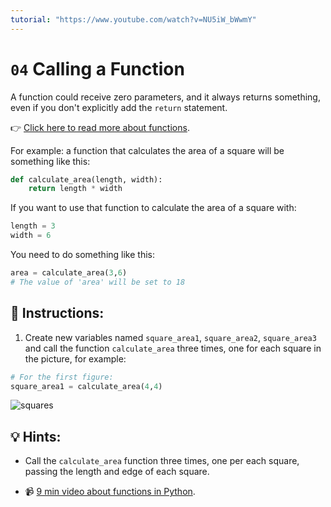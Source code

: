 ```yaml
---
tutorial: "https://www.youtube.com/watch?v=NU5iW_bWwmY"
---
```


# `04` Calling a Function  

A function could receive zero parameters, and it always returns something, even if you don't explicitly add the `return` statement.

👉 [Click here to read more about functions](https://4geeks.com/lesson/working-with-functions-python).

For example: a function that calculates the area of a square will be something like this:

```python
def calculate_area(length, width):
    return length * width
```

If you want to use that function to calculate the area of a square with:

```python
length = 3
width = 6
```

You need to do something like this:

```python
area = calculate_area(3,6)
# The value of 'area' will be set to 18
```

## 📝 Instructions:

1. Create new variables named `square_area1`, `square_area2`, `square_area3` and call the function `calculate_area` three times, one for each square in the picture, for example: 

```python
# For the first figure:
square_area1 = calculate_area(4,4)
```

![squares](http://i.imgur.com/VyoJRAL.png)

## 💡 Hints:

+ Call the `calculate_area` function three times, one per each square, passing the length and edge of each square.

+ 📹 [9 min video about functions in Python](https://www.youtube.com/watch?v=NE97ylAnrz4).

